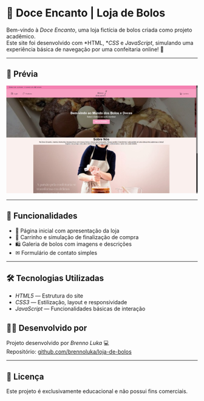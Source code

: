 # 🎂 Doce Encanto | Loja de Bolos

Bem-vindo à *Doce Encanto*, uma loja fictícia de bolos criada como projeto acadêmico.  
Este site foi desenvolvido com *HTML, **CSS* e *JavaScript*, simulando uma experiência básica de navegação por uma confeitaria online! 🍰

---

## 📸 Prévia

![Preview do site](./img/preview.jpg)  


---

## 🚀 Funcionalidades

- 🧁 Página inicial com apresentação da loja
- 📲 Carrinho e simulação de finalização de compra
- 🛍 Galeria de bolos com imagens e descrições
- ✉ Formulário de contato simples

---

## 🛠 Tecnologias Utilizadas

- *HTML5* — Estrutura do site
- *CSS3* — Estilização, layout e responsividade
- *JavaScript* — Funcionalidades básicas de interação

## 👩‍🍳 Desenvolvido por

Projeto desenvolvido por *Brenno Luka* 💻  
Repositório: [github.com/brennoluka/loja-de-bolos](https://github.com/brennoluka/loja-de-bolos)

---

## 📄 Licença

Este projeto é exclusivamente educacional e não possui fins comerciais.
